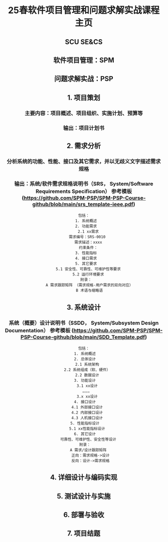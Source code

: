 <header>

<!--
  <<< Author notes: Course header >>>
  Include a 1280×640 image, course title in sentence case, and a concise description in emphasis.
  In your repository settings: enable template repository, add your 1280×640 social image, auto delete head branches.
  Add your open source license, GitHub uses MIT license.
-->

# 25春软件项目管理和问题求解实战课程主页
## SCU SE&CS
## 软件项目管理：SPM
## 问题求解实战：PSP 

## 1. 项目策划
  ### 主要内容：项目概述、项目组织、实施计划、预算等
  ### 输出：项目计划书
## 2. 需求分析
  ### 分析系统的功能、性能、接口及其它需求，并以无歧义文字描述需求规格
  ### 输出：系统/软件需求规格说明书（SRS， System/Software Requirements Specification） 参考模板 (https://github.com/SPM-PSP/SPM-PSP-Course-github/blob/main/srs_template-ieee.pdf)
    包括：
      1. 系统概述
      2. 功能需求
        2.1 xx需求
        需求编号：SRS-0010 
        需求描述：xxxx
        约束条件：
      3. 性能指标
      4. 接口需求
      5. 其它要求
        5.1 安全性、可靠性、可维护性等要求
        5.2 运行环境要求
      附录：
         A 需求跟踪矩阵 （需求规格-用户需求的双向对应）
         B 术语与缩略语
         
## 3. 系统设计
  ### 系统（概要）设计说明书（SSDD， System/Subsystem Design Documentation） 参考模板 (https://github.com/SPM-PSP/SPM-PSP-Course-github/blob/main/SDD_Template.pdf)
    包括：
     1. 系统概述
     2. 总体设计
       2.1 系统架构
       2.2 系统组成（软、硬件）
       2.2 数据设计
     3. 功能设计
       3.1 xx设计
       。。。。
       3.x xx设计
     4. 接口设计
       4.1 外部接口设计
       4.2 内部接口设计
       4.3 人机接口设计
     5. 性能指标设计
       5.1 xx性能指标设计
     6. 其它设计
        可靠性、可维护性、安全性等设计
     附录：
        A 需求/设计跟踪矩阵
          正向：需求规格->设计
          反向：设计->需求规格
          

## 4. 详细设计与编码实现

## 5. 测试设计与实施

## 6. 部署与验收

## 7. 项目结题

